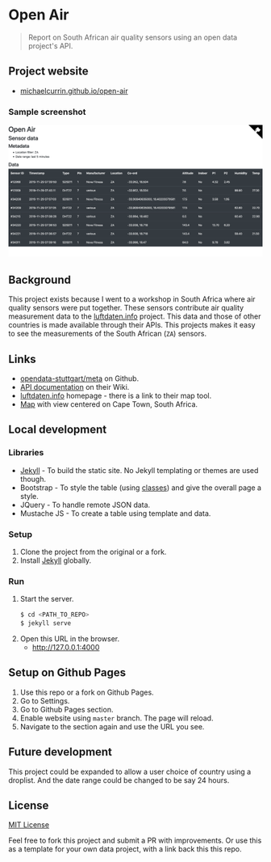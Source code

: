 # Open Air
> Report on South African air quality sensors using an open data project's API.

## Project website

- [michaelcurrin.github.io/open-air](https://michaelcurrin.github.io/open-air/)

### Sample screenshot

![Sample image](docs/preview.png)

## Background

This project exists because I went to a workshop in South Africa where air quality sensors were put together. These sensors contribute air quality measurement data to the [luftdaten.info](https://luftdaten.info) project. This data and those of other countries is made available through their APIs. This projects makes it easy to see the measurements of the South African (`ZA`) sensors.

## Links

- [opendata-stuttgart/meta](https://github.com/opendata-stuttgart/meta) on Github.
- [API documentation](https://github.com/opendata-stuttgart/meta/wiki/EN-APIs) on their Wiki.
- [luftdaten.info](https://luftdaten.info) homepage - there is a link to their map tool.
- [Map](https://deutschland.maps.luftdaten.info/#12/-33.9412/18.4803) with view centered on Cape Town, South Africa.


## Local development

### Libraries

- [Jekyll](https://jekyllrb.com/) - To build the static site. No Jekyll templating or themes are used though.
- Bootstrap - To style the table (using [classes](https://getbootstrap.com/docs/4.3/content/tables/)) and give the overall page a style.
- JQuery - To handle remote JSON data.
- Mustache JS - To create a table using template and data.

### Setup

1. Clone the project from the original or a fork.
2. Install [Jekyll](https://jekyllrb.com/) globally.

### Run

1. Start the server.
    ```bash
    $ cd <PATH_TO_REPO>
    $ jekyll serve
    ```
1. Open this URL in the browser.
    - http://127.0.0.1:4000


## Setup on Github Pages

1. Use this repo or a fork on Github Pages.
2. Go to Settings.
3. Go to Github Pages section.
4. Enable website using `master` branch. The page will reload.
5. Navigate to the section again and use the URL you see.

## Future development

This project could be expanded to allow a user choice of country using a droplist. And the date range could be changed to be say 24 hours.

## License

[MIT License](LICENSE)

Feel free to fork this project and submit a PR with improvements. Or use this as a template for your own data project, with a link back this this repo.
